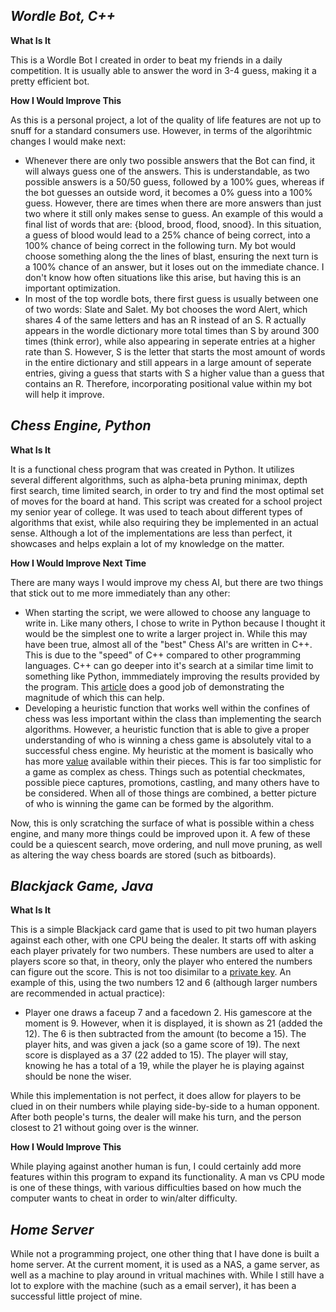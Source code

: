 ## _Wordle Bot, C++_

**What Is It**

This is a Wordle Bot I created in order to beat my friends in a daily competition. It is usually able to answer the word in 3-4 guess, making it a pretty efficient bot.

**How I Would Improve This**

As this is a personal project, a lot of the quality of life features are not up to snuff for a standard consumers use. However, in terms of the algorihtmic changes I would make next:
- Whenever there are only two possible answers that the Bot can find, it will always guess one of the answers. This is understandable, as two possible answers is a 50/50 guess, followed by a 100% gues, whereas if the bot guesses an outside word, it becomes a 0% guess into a 100% guess. However, there are times when there are more answers than just two where it still only makes sense to guess. An example of this would a final list of words that are: {blood, brood, flood, snood}. In this situation, a guess of blood would lead to a 25% chance of being correct, into a 100% chance of being correct in the following turn. My bot would choose something along the the lines of blast, ensuring the next turn is a 100% chance of an answer, but it loses out on the immediate chance. I don't know how often situations like this arise, but having this is an important optimization.
- In most of the top wordle bots, there first guess is usually between one of two words: Slate and Salet. My bot chooses the word Alert, which shares 4 of the same letters and has an R instead of an S. R actually appears in the wordle dictionary more total times than S by around 300 times (think error), while also appearing in seperate entries at a higher rate than S. However, S is the letter that starts the most amount of words in the entire dictionary and still appears in a large amount of seperate entries, giving a guess that starts with S a higher value than a guess that contains an R. Therefore, incorporating positional value within my bot will help it improve. 

## _Chess Engine, Python_


**What Is It**

It is a functional chess program that was created in Python. It utilizes several different algorithms, such as alpha-beta pruning minimax, depth first search, time limited search,  in order to try and find the most optimal set of moves for the board at hand. This script was created for a school project my senior year of college. It was used to teach about different types of algorithms that exist, while also requiring they be implemented in an actual sense. Although a lot of the implementations are less than perfect, it showcases and helps explain a lot of my knowledge on the matter.

**How I Would Improve Next Time**

There are many ways I would improve my chess AI, but there are two things that stick out to me more immediately than any other:
- When starting the script, we were allowed to choose any language to write in. Like many others, I chose to write in Python because I thought it would be the simplest one to write a larger project in. While this may have been true, almost all of the "best" Chess AI's are written in C++. This is due to the "speed" of C++ compared to other programming languages. C++ can go deeper into it's search at a similar time limit to something like Python, immmediately improving the results provided by the program. This [article][C++Speed] does a good job of demonstrating the magnitude of which this can help.
- Developing a heuristic function that works well within the confines of chess was less important within the class than implementing the search algorithms. However, a heuristic function that is able to give a proper understanding of who is winning a chess game is absolutely vital to a successful chess engine. My heuristic at the moment is basically who has more [value][PieceValue] available within their pieces. This is far too simplistic for a game as complex as chess. Things such as potential checkmates, possible piece captures, promotions, castling, and many others have to be considered. When all of those things are combined, a better picture of who is winning the game can be formed by the algorithm.

Now, this is only scratching the surface of what is possible within a chess engine, and many more things could be improved upon it. A few of these could be a quiescent search, move ordering, and null move pruning, as well as altering the way chess boards are stored (such as bitboards).

## _Blackjack Game, Java_

**What Is It**

This is a simple Blackjack card game that is used to pit two human players against each other, with one CPU being the dealer. It starts off with asking each player privately for two numbers. These numbers are used to alter a players score so that, in theory, only the player who entered the numbers can figure out the score. This is not too disimilar to a [private key][key]. An example of this, using the two numbers 12 and 6 (although larger numbers are recommended in actual practice):
- Player one draws a faceup 7 and a facedown 2. His gamescore at the moment is 9. However, when it is displayed, it is shown as 21 (added the 12). The 6 is then subtracted from the amount (to become a 15). The player hits, and was given a jack (so a game score of 19). The next score is displayed as a 37 (22 added to 15). The player will stay, knowing he has a total of a 19, while the player he is playing against should be none the wiser.

While this implementation is not perfect, it does allow for players to be clued in on their numbers while playing side-by-side to a human opponent. After both people's turns, the dealer will make his turn, and the person closest to 21 without going over is the winner.


**How I Would Improve This**

While playing against another human is fun, I could certainly add more features within this program to expand its functionality. A man vs CPU mode is one of these things, with various difficulties based on how much the computer wants to cheat in order to win/alter difficulty.


## _Home Server_

While not a programming project, one other thing that I have done is built a home server. At the current moment, it is used as a NAS, a game server, as well as a machine to play around in vritual machines with. While I still have a lot to explore with the machine (such as a email server), it has been a successful little project of mine.


 [key]: <https://www.techtarget.com/searchsecurity/definition/private-key> 
 [C++Speed]: <https://towardsdatascience.com/how-fast-is-c-compared-to-python-978f18f474c7> 
 [PieceValue]: <https://herculeschess.com/chess-piece-numerical-values/#:~:text=Point%20Value%20Of%20The%20Chess%20Pieces%20%20,%20%205%20%202%20more%20rows%20>
 
 
